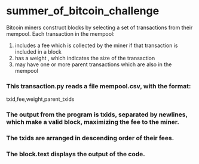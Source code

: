 # summer_of_bitcoin_challenge
Bitcoin miners construct blocks by selecting a set of transactions from their mempool. Each transaction in the mempool:
1. includes a fee which is collected by the miner if that transaction is included in a block
2. has a weight , which indicates the size of the transaction
3. may have one or more parent transactions which are also in the mempool

### This transaction.py reads a file mempool.csv, with the format:
txid,fee,weight,parent_txids

### The output from the program is txids, separated by newlines, which make a valid block, maximizing the fee to the miner.
### The txids are arranged in descending order of their fees.
### The block.text displays the output of the code.
